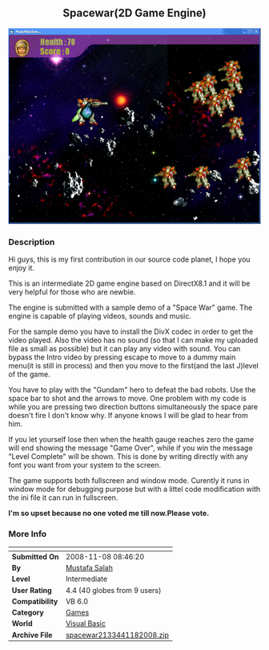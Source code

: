 ﻿<div align="center">

## Spacewar\(2D Game Engine\)

<img src="PIC20081241012537124.jpg">
</div>

### Description

Hi guys, this is my first contribution in our source code planet, I hope you enjoy it.

This is an intermediate 2D game engine based on DirectX8.1 and it will be very helpful for those who are newbie.

The engine is submitted with a sample demo of a "Space War" game. The engine is capable of playing videos, sounds and music.

For the sample demo you have to install the DivX codec in order to get the video played. Also the video has no sound (so that I can make my uploaded file as small as possible) but it can play any video with sound. You can bypass the Intro video by pressing escape to move to a dummy main menu(it is still in process) and then you move to the first(and the last J)level of the game.

You have to play with the "Gundam" hero to defeat the bad robots. Use the space bar to shot and the arrows to move. One problem with my code is while you are pressing two direction buttons simultaneously the space pare doesn't fire I don't know why. If anyone knows I will be glad to hear from him.

If you let yourself lose then when the health gauge reaches zero the game will end showing the message "Game Over", while if you win the message "Level Complete" will be shown. This is done by writing directly with any font you want from your system to the screen.

The game supports both fullscreen and window mode. Curently it runs in window mode for debugging purpose but with a littel code modification with the ini file it can run in fullscreen.

<b>I'm so upset because no one voted me till now.Please vote.</b>
 
### More Info
 


<span>             |<span>
---                |---
**Submitted On**   |2008-11-08 08:46:20
**By**             |[Mustafa Salah](https://github.com/Planet-Source-Code/PSCIndex/blob/master/ByAuthor/mustafa-salah.md)
**Level**          |Intermediate
**User Rating**    |4.4 (40 globes from 9 users)
**Compatibility**  |VB 6\.0
**Category**       |[Games](https://github.com/Planet-Source-Code/PSCIndex/blob/master/ByCategory/games__1-38.md)
**World**          |[Visual Basic](https://github.com/Planet-Source-Code/PSCIndex/blob/master/ByWorld/visual-basic.md)
**Archive File**   |[spacewar2133441182008\.zip](https://github.com/Planet-Source-Code/mustafa-salah-spacewar-2d-game-engine__1-71367/archive/master.zip)








